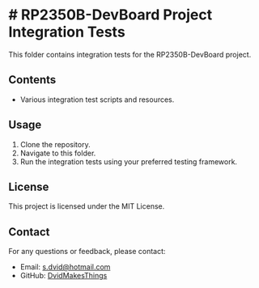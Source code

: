 # # RP2350B-DevBoard Project Integration Tests

This folder contains integration tests for the RP2350B-DevBoard project.

## Contents

- Various integration test scripts and resources.

## Usage

1. Clone the repository.
2. Navigate to this folder.
3. Run the integration tests using your preferred testing framework.

## License
This project is licensed under the MIT License.

## Contact
For any questions or feedback, please contact:
- Email: [s.dvid@hotmail.com](mailto:s.dvid@hotmail.com)
- GitHub: [DvidMakesThings](https://github.com/DvidMakesThings)